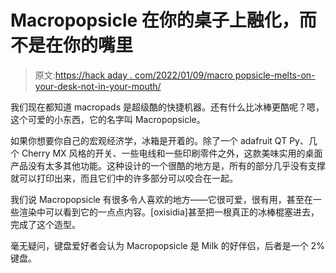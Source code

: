 # Macropopsicle 在你的桌子上融化，而不是在你的嘴里

> 原文:[https://hack aday . com/2022/01/09/macro popsicle-melts-on-your-desk-not-in-your-mouth/](https://hackaday.com/2022/01/09/macropopsicle-melts-on-your-desk-not-in-your-mouth/)

我们现在都知道 macropads 是超级酷的快捷机器。还有什么比冰棒更酷呢？嗯，这个可爱的小东西，它的名字叫 Macropopsicle。

如果你想要你自己的宏观经济学，冰箱是开着的。除了一个 adafruit QT Py、几个 Cherry MX 风格的开关、一些电线和一些印刷零件之外，这款美味实用的桌面产品没有太多其他功能。这种设计的一个很酷的地方是，所有的部分几乎没有支撑就可以打印出来，而且它们中的许多部分可以咬合在一起。

我们说 Macropopsicle 有很多令人喜欢的地方——它很可爱，很有用，甚至在一些渲染中可以看到它的一点点内容。[oxisidia]甚至把一根真正的冰棒棍塞进去，完成了这个造型。

毫无疑问，键盘爱好者会认为 Macropopsicle 是 Milk 的好伴侣，后者是一个 2%键盘。